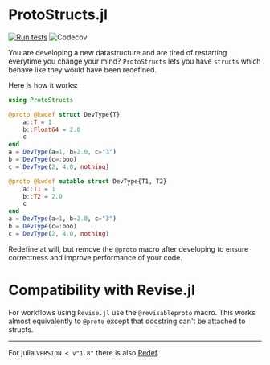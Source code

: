 # ProtoStructs.jl

[![Run tests](https://github.com/BeastyBlacksmith/ProtoStructs.jl/actions/workflows/test.yml/badge.svg)](https://github.com/BeastyBlacksmith/ProtoStructs.jl/actions/workflows/test.yml) ![Codecov](https://codecov.io/gh/beastyblacksmith/ProtoStructs.jl/branch/master/graph/badge.svg)

You are developing a new datastructure and are tired of restarting everytime you change your mind?
`ProtoStructs` lets you have `structs` which behave like they would have been redefined.

Here is how it works:

```julia
using ProtoStructs

@proto @kwdef struct DevType{T}
    a::T = 1
    b::Float64 = 2.0
    c
end
a = DevType(a=1, b=2.0, c="3")
b = DevType(c=:boo)
c = DevType(2, 4.0, nothing)

@proto @kwdef mutable struct DevType{T1, T2}
    a::T1 = 1
    b::T2 = 2.0
    c
end
a = DevType(a=1, b=2.0, c="3")
b = DevType(c=:boo)
c = DevType(2, 4.0, nothing)
```

Redefine at will, but remove the `@proto` macro after developing to ensure correctness and improve performance of your code.

# Compatibility with Revise.jl

For workflows using `Revise.jl` use the `@revisableproto` macro. This works almost equivalently to `@proto`
except that docstring can't be attached to structs.


---

For julia `VERSION < v"1.8"` there is also [Redef](https://github.com/FedericoStra/RedefStructs.jl).
